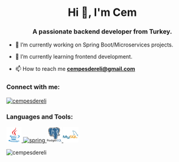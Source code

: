 <h1 align="center">Hi 👋, I'm Cem </h1>
<h3 align="center">A passionate backend developer from Turkey.</h3>

- 🔭 I’m currently working on Spring Boot/Microservices projects.

- 🌱 I’m currently learning frontend development.

- 📫 How to reach me **cempesdereli@gmail.com**

<h3 align="left">Connect with me:</h3>
<p align="left">
<a href="https://linkedin.com/in/cempesdereli" target="blank"><img align="center" src="https://raw.githubusercontent.com/rahuldkjain/github-profile-readme-generator/master/src/images/icons/Social/linked-in-alt.svg" alt="cempesdereli" height="30" width="40" /></a>
</p>

<h3 align="left">Languages and Tools:</h3>
<p align="left"> <a href="https://www.java.com" target="_blank" rel="noreferrer"> <img src="https://raw.githubusercontent.com/devicons/devicon/master/icons/java/java-original.svg" alt="java" width="40" height="40"/> </a> <a href="https://spring.io/" target="_blank" rel="noreferrer"> <img src="https://www.vectorlogo.zone/logos/springio/springio-icon.svg" alt="spring" width="40" height="40""/> </a> <a href="https://www.postgresql.org" target="_blank" rel="noreferrer"> <img src="https://raw.githubusercontent.com/devicons/devicon/master/icons/postgresql/postgresql-original-wordmark.svg" alt="postgresql" width="40" height="40"/> </a> <a href="https://www.mysql.com/" target="_blank" rel="noreferrer"> <img src="https://raw.githubusercontent.com/devicons/devicon/master/icons/mysql/mysql-original-wordmark.svg" alt="mysql" width="40" height="40"/> </a> </p>

<p><img align="center" src="https://github-readme-stats.vercel.app/api/top-langs?username=cempesdereli&show_icons=true&locale=en&layout=compact" alt="cempesdereli" /></p>

